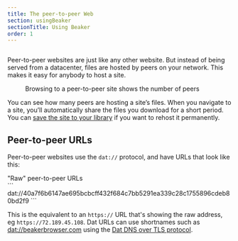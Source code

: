 ```yaml
---
title: The peer-to-peer Web
section: usingBeaker
sectionTitle: Using Beaker
order: 1
---
```


<img data-src="/img/docs/tour-intro.png" class="centered">

Peer-to-peer websites are just like any other website. But instead of being served from a datacenter, files are hosted by peers on your network. This makes it easy for anybody to host a site.

<figure>
<img data-src="/img/docs/tour-site-peer-count.jpg">
<figcaption>Browsing to a peer-to-peer site shows the number of peers</figcaption>
</figure>

You can see how many peers are hosting a site’s files. When you navigate to a site, you’ll automatically share the files you download for a short period. You can [save the site to your library](/docs/using-beaker/saving-sites.html) if you want to rehost it permanently.

## Peer-to-peer URLs

Peer-to-peer websites use the `dat://` protocol, and have URLs that look like this:

<figcaption class="code">"Raw" peer-to-peer URLs</figcaption>
```
dat://40a7f6b6147ae695bcbcff432f684c7bb5291ea339c28c1755896cdeb80bd2f9
```

This is the equivalent to an `https://` URL that's showing the raw address, eg `https://72.189.45.108`. Dat URLs can use shortnames such as [dat://beakerbrowser.com](dat://beakerbrowser.com) using the [Dat DNS over TLS protocol](https://github.com/beakerbrowser/beaker/wiki/Authenticated-Dat-URLs-and-HTTPS-to-Dat-Discovery#proposal).